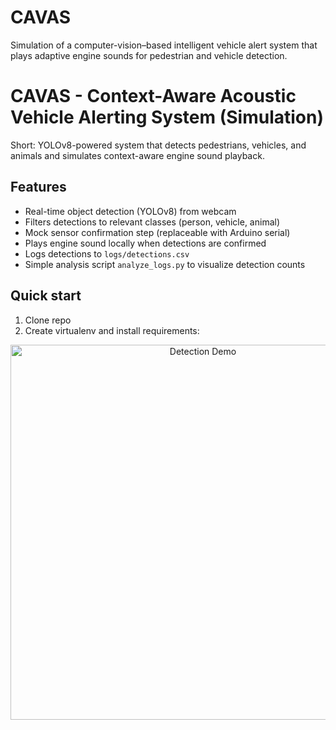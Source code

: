# CAVAS
Simulation of a computer-vision–based intelligent vehicle alert system that plays adaptive engine sounds for pedestrian and vehicle detection.
# CAVAS - Context-Aware Acoustic Vehicle Alerting System (Simulation)

Short: YOLOv8-powered system that detects pedestrians, vehicles, and animals and simulates context-aware engine sound playback.

## Features
- Real-time object detection (YOLOv8) from webcam
- Filters detections to relevant classes (person, vehicle, animal)
- Mock sensor confirmation step (replaceable with Arduino serial)
- Plays engine sound locally when detections are confirmed
- Logs detections to `logs/detections.csv`
- Simple analysis script `analyze_logs.py` to visualize detection counts

## Quick start
1. Clone repo
2. Create virtualenv and install requirements:
<p align="center">
  <img src="images/demo.png" width="600" alt="Detection Demo">
</p>

   
